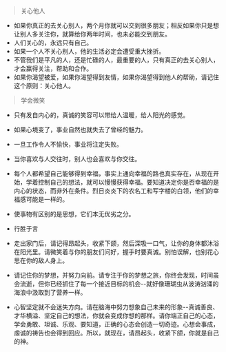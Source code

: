 > 关心他人

* 如果你真正的去关心别人，两个月你就可以交到很多朋友；相反如果你只是想让别人多关注你，就算给你两年时间，也未必能交到朋友。
* 人们关心的，永远只有自己。
* 如果一个人不关心别人，他的生活必定会遭受重大挫折。
* 不管我们是平凡的人，还是忙碌的人，最重要的人，只有真正的去关心别人，才会赢得关注，帮助和合作。
* 如果你渴望被爱，如果你渴望得到友情，如果你渴望得到他人的帮助，请记住这个原则：关心他人。                

> 学会微笑

* 只有发自内心的，真诚的笑容可以带给人温暖，给人阳光的感觉。

* 如果心境变了，事业自然也就失去了曾经的魅力。

* 一旦工作令人不愉快，事业将注定失败。

* 当你喜欢与人交往时，别人也会喜欢与你交往。

* 每个人都希望自己能够得到幸福，事实上通向幸福的路也真实存在，从现在开始，学着控制自己的想法，就可以慢慢获得幸福。要知道决定你是否幸福的是内心的状态，而非外在条件。烈日炎炎下的农名工和写字楼的白领，他们的幸福感可能是一样的。

* 使事物有区别的是思想，它们本无优劣之分。

* 行胜于言

* 走出家门后，请记得昂起头，收紧下颌，然后深吸一口气，让你的身体都沐浴在阳光里。请微笑着与你的朋友们问好，握手时要真诚。别怕误解，也别花心思在你的敌人身上。

* 请记住你的梦想，并努力向前。请专注于你的梦想之旅，你终会发现，时间虽会流逝，但你已经抓住了每一个接近目标的机会--就好像珊瑚虫从波涛汹涌的海浪中汲取到了营养一样。

* 心智坚定就不会迷失方向。请在脑海中努力想象自己未来的形象--真诚善良、才华横溢、坚定自己的想法，你就会变成你想的那样。请你端正自己的心态，学会勇敢、坦诚、乐观、要知道，正确的心态会创造一切奇迹。心想会事成，虔诚的祷告也会得到回应。所以，就现在，请昂起头，收紧下颌，你就是自己的神。

  